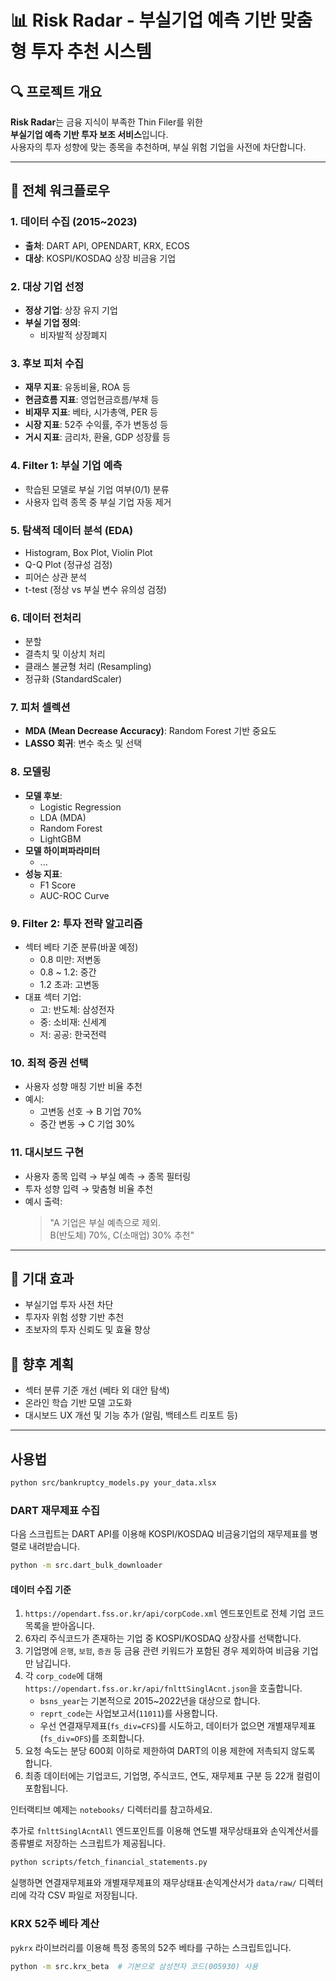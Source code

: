 # 📊 Risk Radar - 부실기업 예측 기반 맞춤형 투자 추천 시스템

## 🔍 프로젝트 개요

**Risk Radar**는 금융 지식이 부족한 Thin Filer를 위한  
**부실기업 예측 기반 투자 보조 서비스**입니다.  
사용자의 투자 성향에 맞는 종목을 추천하며, 부실 위험 기업을 사전에 차단합니다.

---

## 📁 전체 워크플로우

### 1. 데이터 수집 (2015~2023)
- **출처**: DART API, OPENDART, KRX, ECOS
- **대상**: KOSPI/KOSDAQ 상장 비금융 기업

### 2. 대상 기업 선정
- **정상 기업**: 상장 유지 기업
- **부실 기업 정의**:
  - 비자발적 상장폐지

### 3. 후보 피처 수집
- **재무 지표**: 유동비율, ROA 등
- **현금흐름 지표**: 영업현금흐름/부채 등
- **비재무 지표**: 베타, 시가총액, PER 등
- **시장 지표**: 52주 수익률, 주가 변동성 등
- **거시 지표**: 금리차, 환율, GDP 성장률 등

### 4. Filter 1: 부실 기업 예측
- 학습된 모델로 부실 기업 여부(0/1) 분류
- 사용자 입력 종목 중 부실 기업 자동 제거

### 5. 탐색적 데이터 분석 (EDA)
- Histogram, Box Plot, Violin Plot
- Q-Q Plot (정규성 검정)
- 피어슨 상관 분석
- t-test (정상 vs 부실 변수 유의성 검정)

### 6. 데이터 전처리
- 분할
- 결측치 및 이상치 처리
- 클래스 불균형 처리 (Resampling)
- 정규화 (StandardScaler)

### 7. 피처 셀렉션
- **MDA (Mean Decrease Accuracy)**: Random Forest 기반 중요도
- **LASSO 회귀**: 변수 축소 및 선택

### 8. 모델링
- **모델 후보**:
  - Logistic Regression
  - LDA (MDA)
  - Random Forest
  - LightGBM
- **모델 하이퍼파라미터**
  - ...
- **성능 지표**:
  - F1 Score
  - AUC-ROC Curve

### 9. Filter 2: 투자 전략 알고리즘
- 섹터 베타 기준 분류(바꿀 예정)
  - 0.8 미만: 저변동
  - 0.8 ~ 1.2: 중간
  - 1.2 초과: 고변동
- 대표 섹터 기업:
  - 고: 반도체: 삼성전자
  - 중: 소비재: 신세계
  - 저: 공공: 한국전력

### 10. 최적 증권 선택
- 사용자 성향 매칭 기반 비율 추천
- 예시:
  - 고변동 선호 → B 기업 70%
  - 중간 변동 → C 기업 30%

### 11. 대시보드 구현
- 사용자 종목 입력 → 부실 예측 → 종목 필터링
- 투자 성향 입력 → 맞춤형 비율 추천
- 예시 출력:
  > "A 기업은 부실 예측으로 제외.  
  > B(반도체) 70%, C(소매업) 30% 추천"

---

## 📌 기대 효과

- 부실기업 투자 사전 차단
- 투자자 위험 성향 기반 추천
- 초보자의 투자 신뢰도 및 효율 향상

## 📌 향후 계획
- 섹터 분류 기준 개선 (베타 외 대안 탐색)
- 온라인 학습 기반 모델 고도화
- 대시보드 UX 개선 및 기능 추가 (알림, 백테스트 리포트 등)

---

## 사용법
```bash
python src/bankruptcy_models.py your_data.xlsx
```

### DART 재무제표 수집

다음 스크립트는 DART API를 이용해 KOSPI/KOSDAQ 비금융기업의 재무제표를 병렬로 내려받습니다.

```bash
python -m src.dart_bulk_downloader
```

#### 데이터 수집 기준

1. `https://opendart.fss.or.kr/api/corpCode.xml` 엔드포인트로 전체 기업 코드 목록을 받아옵니다.
2. 6자리 주식코드가 존재하는 기업 중 KOSPI/KOSDAQ 상장사를 선택합니다.
3. 기업명에 `은행`, `보험`, `증권` 등 금융 관련 키워드가 포함된 경우 제외하여 비금융 기업만 남깁니다.
4. 각 `corp_code`에 대해 `https://opendart.fss.or.kr/api/fnlttSinglAcnt.json`을 호출합니다.
   - `bsns_year`는 기본적으로 2015~2022년을 대상으로 합니다.
   - `reprt_code`는 사업보고서(`11011`)를 사용합니다.
   - 우선 연결재무제표(`fs_div=CFS`)를 시도하고, 데이터가 없으면 개별재무제표(`fs_div=OFS`)를 조회합니다.
5. 요청 속도는 분당 600회 이하로 제한하여 DART의 이용 제한에 저촉되지 않도록 합니다.
6. 최종 데이터에는 기업코드, 기업명, 주식코드, 연도, 재무제표 구분 등 22개 컬럼이 포함됩니다.

인터랙티브 예제는 `notebooks/` 디렉터리를 참고하세요.

추가로 `fnlttSinglAcntAll` 엔드포인트를 이용해 연도별 재무상태표와 손익계산서를
종류별로 저장하는 스크립트가 제공됩니다.

```bash
python scripts/fetch_financial_statements.py
```

실행하면 연결재무제표와 개별재무제표의 재무상태표·손익계산서가
`data/raw/` 디렉터리에 각각 CSV 파일로 저장됩니다.

### KRX 52주 베타 계산

`pykrx` 라이브러리를 이용해 특정 종목의 52주 베타를 구하는 스크립트입니다.

```bash
python -m src.krx_beta  # 기본으로 삼성전자 코드(005930) 사용
```

